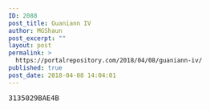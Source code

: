 ```yaml
---
ID: 2088
post_title: Guaniann IV
author: MGShaun
post_excerpt: ""
layout: post
permalink: >
  https://portalrepository.com/2018/04/08/guaniann-iv/
published: true
post_date: 2018-04-08 14:04:01
---
```

<pre>3135029BAE4B</pre>